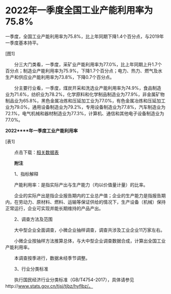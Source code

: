 # 2022年一季度全国工业产能利用率为75.8%

一季度，全国工业产能利用率为75.8%，比上年同期下降1.4个百分点，与2019年一季度基本持平。

\[图1\]

　　分三大门类看，一季度，采矿业产能利用率为77.0%，比上年同期上升1.7个百分点；制造业产能利用率为75.9%，下降1.7个百分点；电力、热力、燃气及水生产和供应业产能利用率为73.8%，下降0.7个百分点。

　　分主要行业看，一季度，煤炭开采和洗选业产能利用率为74.9%，食品制造业为71.6%，纺织业为78.2%，化学原料和化学制品制造业为77.9%，非金属矿物制品业为65.8%，黑色金属冶炼和压延加工业为77.0%，有色金属冶炼和压延加工业为79.0%，通用设备制造业为79.2%，专用设备制造业为77.8%，汽车制造业为72.1%，电气机械和器材制造业为77.3%，计算机、通信和其他电子设备制造业为77.0%。

**2022****年一季度工业产能利用率**

\[表1\]

　　点击下载：[相关数据表](http://www.stats.gov.cn/sj/zxfb/202302/W020230203608371709525.xlsx)

　　**附注**

　　1、指标解释

　　产能利用率：是指实际产出与生产能力（均以价值量计量）的比率。

　　企业的实际产出是指企业报告期内的工业总产值；企业的生产能力是指报告期内，在劳动力、原材料、燃料、运输等保证供给的情况下，生产设备（机械）保持正常运行，企业可实现并能长期维持的产品产出。

　　2、调查方法及范围

　　大中型企业全面调查，小微企业抽样调查，调查共涉及工业企业11万家左右。

　　小微企业按抽样方法推算总体，与大中型企业调查数据合成，计算出全国工业产能利用率。

　　本调查按季进行，数据未经季节调整。

　　3、行业分类标准

　　执行国民经济行业分类标准（GB/T4754-2017），具体请参见http://www.stats.gov.cn/tjsj/tjbz/hyflbz/。